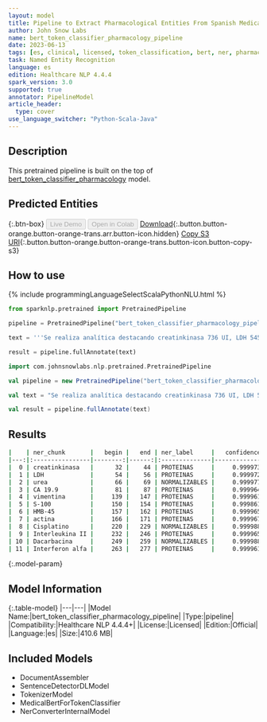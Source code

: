 ```yaml
---
layout: model
title: Pipeline to Extract Pharmacological Entities From Spanish Medical Texts (BertForTokenClassification)
author: John Snow Labs
name: bert_token_classifier_pharmacology_pipeline
date: 2023-06-13
tags: [es, clinical, licensed, token_classification, bert, ner, pharmacology]
task: Named Entity Recognition
language: es
edition: Healthcare NLP 4.4.4
spark_version: 3.0
supported: true
annotator: PipelineModel
article_header:
  type: cover
use_language_switcher: "Python-Scala-Java"
---
```


## Description

This pretrained pipeline is built on the top of [bert_token_classifier_pharmacology](https://nlp.johnsnowlabs.com/2022/08/11/bert_token_classifier_pharmacology_es_3_0.html) model.

## Predicted Entities



{:.btn-box}
<button class="button button-orange" disabled>Live Demo</button>
<button class="button button-orange" disabled>Open in Colab</button>
[Download](https://s3.amazonaws.com/auxdata.johnsnowlabs.com/clinical/models/bert_token_classifier_pharmacology_pipeline_es_4.4.4_3.0_1686660651735.zip){:.button.button-orange.button-orange-trans.arr.button-icon.hidden}
[Copy S3 URI](s3://auxdata.johnsnowlabs.com/clinical/models/bert_token_classifier_pharmacology_pipeline_es_4.4.4_3.0_1686660651735.zip){:.button.button-orange.button-orange-trans.button-icon.button-copy-s3}

## How to use

<div class="tabs-box" markdown="1">
{% include programmingLanguageSelectScalaPythonNLU.html %}

```python
from sparknlp.pretrained import PretrainedPipeline

pipeline = PretrainedPipeline("bert_token_classifier_pharmacology_pipeline", "es", "clinical/models")

text = '''Se realiza analítica destacando creatinkinasa 736 UI, LDH 545 UI, urea 63 mg/dl, CA 19.9 64,1 U/ml. Inmunofenotípicamente el tumor expresó vimentina, S-100, HMB-45 y actina. Se instauró el tratamiento con quimioterapia (Cisplatino, Interleukina II, Dacarbacina e Interferon alfa).'''

result = pipeline.fullAnnotate(text)
```
```scala
import com.johnsnowlabs.nlp.pretrained.PretrainedPipeline

val pipeline = new PretrainedPipeline("bert_token_classifier_pharmacology_pipeline", "es", "clinical/models")

val text = "Se realiza analítica destacando creatinkinasa 736 UI, LDH 545 UI, urea 63 mg/dl, CA 19.9 64,1 U/ml. Inmunofenotípicamente el tumor expresó vimentina, S-100, HMB-45 y actina. Se instauró el tratamiento con quimioterapia (Cisplatino, Interleukina II, Dacarbacina e Interferon alfa)."

val result = pipeline.fullAnnotate(text)
```
</div>



## Results

```bash
|    | ner_chunk       |   begin |   end | ner_label     |   confidence |
|---:|:----------------|--------:|------:|:--------------|-------------:|
|  0 | creatinkinasa   |      32 |    44 | PROTEINAS     |     0.999973 |
|  1 | LDH             |      54 |    56 | PROTEINAS     |     0.999972 |
|  2 | urea            |      66 |    69 | NORMALIZABLES |     0.999977 |
|  3 | CA 19.9         |      81 |    87 | PROTEINAS     |     0.999964 |
|  4 | vimentina       |     139 |   147 | PROTEINAS     |     0.999961 |
|  5 | S-100           |     150 |   154 | PROTEINAS     |     0.999861 |
|  6 | HMB-45          |     157 |   162 | PROTEINAS     |     0.999965 |
|  7 | actina          |     166 |   171 | PROTEINAS     |     0.999967 |
|  8 | Cisplatino      |     220 |   229 | NORMALIZABLES |     0.999988 |
|  9 | Interleukina II |     232 |   246 | PROTEINAS     |     0.999965 |
| 10 | Dacarbacina     |     249 |   259 | NORMALIZABLES |     0.999988 |
| 11 | Interferon alfa |     263 |   277 | PROTEINAS     |     0.999961 |
```

{:.model-param}
## Model Information

{:.table-model}
|---|---|
|Model Name:|bert_token_classifier_pharmacology_pipeline|
|Type:|pipeline|
|Compatibility:|Healthcare NLP 4.4.4+|
|License:|Licensed|
|Edition:|Official|
|Language:|es|
|Size:|410.6 MB|

## Included Models

- DocumentAssembler
- SentenceDetectorDLModel
- TokenizerModel
- MedicalBertForTokenClassifier
- NerConverterInternalModel